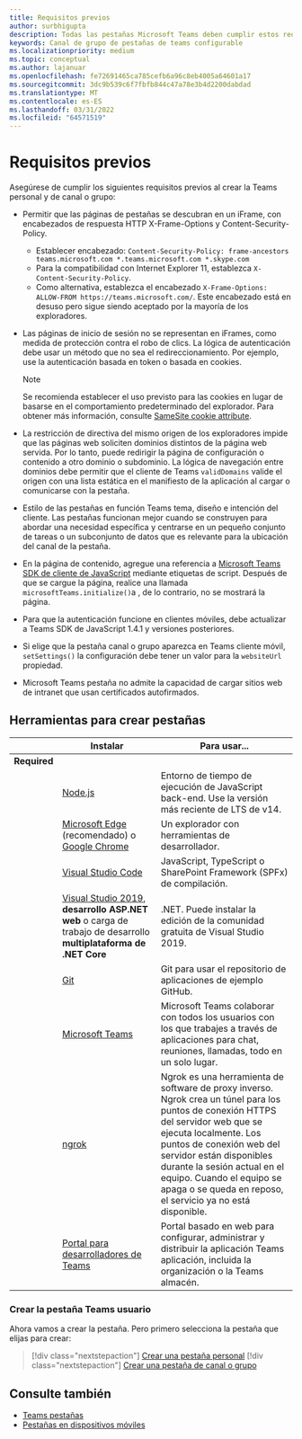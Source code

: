 ```yaml
---
title: Requisitos previos
author: surbhigupta
description: Todas las pestañas Microsoft Teams deben cumplir estos requisitos.
keywords: Canal de grupo de pestañas de teams configurable
ms.localizationpriority: medium
ms.topic: conceptual
ms.author: lajanuar
ms.openlocfilehash: fe72691465ca785cefb6a96c8eb4005a64601a17
ms.sourcegitcommit: 3dc9b539c6f7fbfb844c47a78e3b4d2200dabdad
ms.translationtype: MT
ms.contentlocale: es-ES
ms.lasthandoff: 03/31/2022
ms.locfileid: "64571519"
---
```

# <a name="prerequisites"></a>Requisitos previos

Asegúrese de cumplir los siguientes requisitos previos al crear la Teams personal y de canal o grupo:

* Permitir que las páginas de pestañas se descubran en un iFrame, con encabezados de respuesta HTTP X-Frame-Options y Content-Security-Policy.
  * Establecer encabezado: `Content-Security-Policy: frame-ancestors teams.microsoft.com *.teams.microsoft.com *.skype.com`
  * Para la compatibilidad con Internet Explorer 11, establezca `X-Content-Security-Policy`.
  * Como alternativa, establezca el encabezado `X-Frame-Options: ALLOW-FROM https://teams.microsoft.com/`. Este encabezado está en desuso pero sigue siendo aceptado por la mayoría de los exploradores.

* Las páginas de inicio de sesión no se representan en iFrames, como medida de protección contra el robo de clics. La lógica de autenticación debe usar un método que no sea el redireccionamiento. Por ejemplo, use la autenticación basada en token o basada en cookies.

    > [!NOTE]
    > Se recomienda establecer el uso previsto para las cookies en lugar de basarse en el comportamiento predeterminado del explorador. Para obtener más información, consulte [SameSite cookie attribute](../../resources/samesite-cookie-update.md).

* La restricción de directiva del mismo origen de los exploradores impide que las páginas web soliciten dominios distintos de la página web servida. Por lo tanto, puede redirigir la página de configuración o contenido a otro dominio o subdominio. La lógica de navegación entre dominios debe permitir que el cliente de Teams `validDomains` valide el origen con una lista estática en el manifiesto de la aplicación al cargar o comunicarse con la pestaña.

* Estilo de las pestañas en función Teams tema, diseño e intención del cliente. Las pestañas funcionan mejor cuando se construyen para abordar una necesidad específica y centrarse en un pequeño conjunto de tareas o un subconjunto de datos que es relevante para la ubicación del canal de la pestaña.

* En la página de contenido, agregue una referencia a [Microsoft Teams SDK de cliente de JavaScript](/javascript/api/overview/msteams-client) mediante etiquetas de script. Después de que se cargue la página, realice una llamada `microsoftTeams.initialize()`a , de lo contrario, no se mostrará la página.

* Para que la autenticación funcione en clientes móviles, debe actualizar a Teams SDK de JavaScript 1.4.1 y versiones posteriores.

* Si elige que la pestaña canal o grupo aparezca en Teams cliente móvil, `setSettings()` la configuración debe tener un valor para la `websiteUrl` propiedad.

* Microsoft Teams pestaña no admite la capacidad de cargar sitios web de intranet que usan certificados autofirmados.

## <a name="tools-to-build-tabs"></a>Herramientas para crear pestañas

| &nbsp; | Instalar | Para usar... |
| --- | --- | --- |
| **Required** | &nbsp; | &nbsp; |
| &nbsp; | [Node.js](https://nodejs.org/en/download/) | Entorno de tiempo de ejecución de JavaScript back-end. Use la versión más reciente de LTS de v14.|
| &nbsp; | [Microsoft Edge](https://www.microsoft.com/edge) (recomendado) o [Google Chrome](https://www.google.com/chrome/) | Un explorador con herramientas de desarrollador. |
| &nbsp; | [Visual Studio Code](https://code.visualstudio.com/download) | JavaScript, TypeScript o SharePoint Framework (SPFx) de compilación. |
| &nbsp; | [Visual Studio 2019](https://visualstudio.com/download), **desarrollo ASP.NET web** o carga de trabajo de desarrollo **multiplataforma de .NET Core** | .NET. Puede instalar la edición de la comunidad gratuita de Visual Studio 2019. |
| &nbsp; | [Git](https://git-scm.com/downloads) | Git para usar el repositorio de aplicaciones de ejemplo GitHub. |
| &nbsp; | [Microsoft Teams](https://www.microsoft.com/en-us/microsoft-teams/download-app) | Microsoft Teams colaborar con todos los usuarios con los que trabajes a través de aplicaciones para chat, reuniones, llamadas, todo en un solo lugar. |
| &nbsp; | [ngrok](https://ngrok.com/download) | Ngrok es una herramienta de software de proxy inverso. Ngrok crea un túnel para los puntos de conexión HTTPS del servidor web que se ejecuta localmente. Los puntos de conexión web del servidor están disponibles durante la sesión actual en el equipo. Cuando el equipo se apaga o se queda en reposo, el servicio ya no está disponible. |
| &nbsp; | [Portal para desarrolladores de Teams](https://dev.teams.microsoft.com/) | Portal basado en web para configurar, administrar y distribuir la aplicación Teams aplicación, incluida la organización o la Teams almacén. |

### <a name="build-your-teams-tab"></a>Crear la pestaña Teams usuario

Ahora vamos a crear la pestaña. Pero primero selecciona la pestaña que elijas para crear:

> [!div class="nextstepaction"]
> [Crear una pestaña personal](~/tabs/how-to/create-personal-tab.md)
> [!div class="nextstepaction"]
> [Crear una pestaña de canal o grupo](~/tabs/how-to/create-channel-group-tab.md)

## <a name="see-also"></a>Consulte también

* [Teams pestañas](~/tabs/what-are-tabs.md)
* [Pestañas en dispositivos móviles](~/tabs/design/tabs-mobile.md)